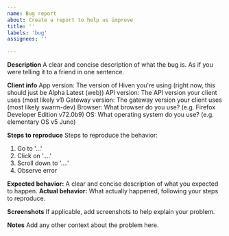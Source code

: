 ```yaml
---
name: Bug report
about: Create a report to help us improve
title: ''
labels: 'bug'
assignees: ''

---
```


**Description**
A clear and concise description of what the bug is. As if you were telling it to a friend in one sentence.

**Client info**
App version: The version of Hiven you're using (right now, this should just be Alpha Latest (web))
API version: The API version your client uses (most likely v1)
Gateway version: The gateway version your client uses (most likely swarm-dev)
Browser: What browser do you use? (e.g. Firefox Developer Edition v72.0b9)
OS: What operating system do you use? (e.g. elementary OS v5 Juno)

**Steps to reproduce**
Steps to reproduce the behavior:
1. Go to '...'
2. Click on '....'
3. Scroll down to '....'
4. Observe error

**Expected behavior:** A clear and concise description of what you expected to happen.
**Actual behavior:** What actually happened, following your steps to reproduce.

**Screenshots**
If applicable, add screenshots to help explain your problem.

**Notes**
Add any other context about the problem here.
